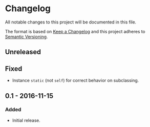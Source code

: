 # Changelog
All notable changes to this project will be documented in this file.

The format is based on [Keep a Changelog](http://keepachangelog.com/en/1.0.0/)
and this project adheres to [Semantic Versioning](http://semver.org/spec/v2.0.0.html).

## Unreleased

## Fixed
- Instance `static` (not `self`) for correct behavior on subclassing.

## 0.1 - 2016-11-15

### Added
- Initial release.
